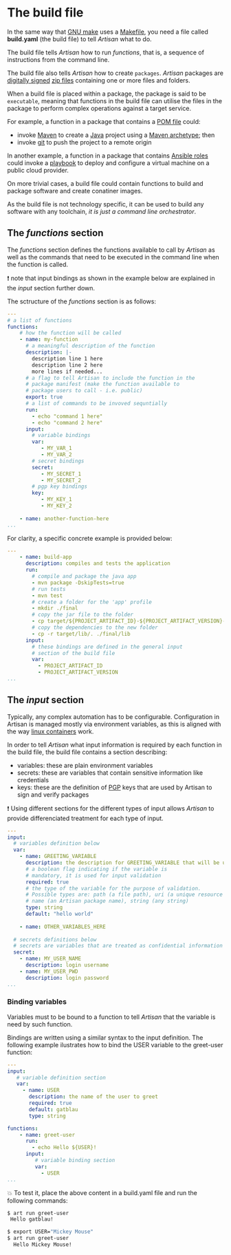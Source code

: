 # The build file

In the same way that [GNU make](https://www.gnu.org/software/make/) uses a [Makefile](https://www.gnu.org/software/make/manual/make.html#Introduction), you need a file called **build.yaml** (the build file) to tell *Artisan* what to do.

The build file tells *Artisan* how to run *functions*, that is, a sequence of instructions from the command line.

The build file also tells *Artisan* how to create `packages`. *Artisan* packages are [digitally signed](https://en.wikipedia.org/wiki/Digital_signature) [zip files](https://en.wikipedia.org/wiki/ZIP_(file_format)) containing one or more files and folders.

When a build file is placed within a package, the package is said to be `executable`, meaning that functions in the build file can utilise the files in the package to perform complex operations against a target service.

For example, a function in a package that contains a [POM file](https://maven.apache.org/guides/introduction/introduction-to-the-pom.html) could:

- invoke [Maven](https://en.wikipedia.org/wiki/Apache_Maven) to create a [Java](https://en.wikipedia.org/wiki/Java_%28programming_language%29) project using a [Maven archetype](https://maven.apache.org/guides/introduction/introduction-to-archetypes.html); then
- invoke [git](https://en.wikipedia.org/wiki/Git) to push the project to a remote origin

In another example, a function in a package that contains [Ansible roles](https://docs.ansible.com/ansible/latest/user_guide/playbooks_reuse_roles.html) could invoke a [playbook](https://docs.ansible.com/ansible/latest/user_guide/playbooks.html) to deploy and configure a virtual machine on a public cloud provider.

On more trivial cases, a build file could contain functions to build and package software and create conatiner images.

As the build file is not technology specific, it can be used to build any software with any toolchain, *it is just a command line orchestrator*.

## The *functions* section

The *functions* section defines the functions available to call by *Artisan* as well as the commands that need to be executed in the command line when the function is called.

:exclamation: note that input bindings as shown in the example below are explained in the *input* section further down.

The sctructure of the *functions* section is as follows:

```yaml
---
# a list of functions 
functions:
    # how the function will be called
    - name: my-function
      # a meaningful description of the function
      description: |-
        description line 1 here
        description line 2 here
        more lines if needed...
      # a flag to tell Artisan to include the function in the 
      # package manifest (make the function available to 
      # package users to call - i.e. public)
      export: true
      # a list of commands to be invoved sequntially
      run:
        - echo "command 1 here"
        - echo "command 2 here"
      input:
        # variable bindings
        var: 
           - MY_VAR_1
           - MY_VAR_2
        # secret bindings
        secret:
           - MY_SECRET_1
           - MY_SECRET_2
        # pgp key bindings
        key:
           - MY_KEY_1
           - MY_KEY_2
    
    - name: another-function-here
...
```

For clarity, a specific concrete example is provided below:

```yaml
---
    - name: build-app
      description: compiles and tests the application
      run:
        # compile and package the java app
        - mvn package -DskipTests=true
        # run tests
        - mvn test
        # create a folder for the 'app' profile
        - mkdir ./final
        # copy the jar file to the folder
        - cp target/${PROJECT_ARTIFACT_ID}-${PROJECT_ARTIFACT_VERSION}-runner.jar ./final
        # copy the dependencies to the new folder
        - cp -r target/lib/. ./final/lib
      input:
        # these bindings are defined in the general input 
        # section of the build file
        var:
          - PROJECT_ARTIFACT_ID
          - PROJECT_ARTIFACT_VERSION
...
```

## The *input* section

Typically, any complex automation has to be configurable. Configuration in Artisan is managed mostly via environment variables, as this is aligned with the way [linux containers](https://www.redhat.com/en/topics/containers/whats-a-linux-container) work.

In order to tell *Artisan* what input information is required by each function in the build file, the build file contains a section describing:
  
- variables: these are plain environment variables
- secrets: these are variables that contain sensitive information like credentials
- keys: these are the definition of [PGP](https://en.wikipedia.org/wiki/Pretty_Good_Privacy) keys that are used by Artisan to sign and verify packages

:exclamation: Using different sections for the different types of input allows *Artisan* to provide differenciated treatment for each type of input.

```yaml
---
input:
  # variables definition below
  var:
    - name: GREETING_VARIABLE
      description: the description for GREETING_VARIABLE that will be used for documentation generation and to advice users if using command line interactive mode.
      # a boolean flag indicating if the variable is 
      # mandatory, it is used for input validation
      required: true
      # the type of the variable for the purpose of validation. 
      # Possible types are: path (a file path), uri (a unique resource identifier), 
      # name (an Artisan package name), string (any string)
      type: string
      default: "hello world"
        
    - name: OTHER_VARIABLES_HERE
  
  # secrets definitions below
  # secrets are variables that are treated as confidential information
  secret:
    - name: MY_USER_NAME
      description: login username
    - name: MY_USER_PWD
      description: login password
...
```

### Binding variables

Variables must to be bound to a function to tell *Artisan* that the variable is need by such function.

Bindings are written using a similar syntax to the input definition. The following example ilustrates how to bind the USER variable to the greet-user function:

```yaml
---
input:
   # variable definition section
   var: 
     - name: USER
       description: the name of the user to greet
       required: true
       default: gatblau
       type: string

functions:
    - name: greet-user
      run:
        - echo Hello ${USER}!
      input:
         # variable binding section
         var:
           - USER
...
```

:boom: To test it, place the above content in a build.yaml file and run the following commands:

```bash
$ art run greet-user
 Hello gatblau!

$ export USER="Mickey Mouse"
$ art run greet-user
  Hello Mickey Mouse!

```